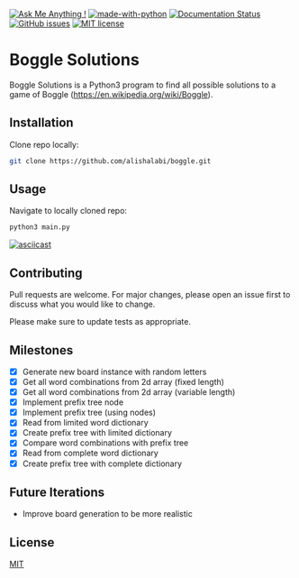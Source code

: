 [![Ask Me Anything !](https://img.shields.io/badge/Ask%20me-anything-1abc9c.svg)](https://GitHub.com/Naereen/ama) [![made-with-python](https://img.shields.io/badge/Made%20with-Python-1f425f.svg)](https://www.python.org/) [![Documentation Status](https://readthedocs.org/projects/ansicolortags/badge/?version=latest)](http://ansicolortags.readthedocs.io/?badge=latest) [![GitHub issues](https://img.shields.io/github/issues/Naereen/StrapDown.js.svg)](https://GitHub.com/Naereen/StrapDown.js/issues/) [![MIT license](https://img.shields.io/badge/License-MIT-blue.svg)](https://lbesson.mit-license.org/)

# Boggle Solutions

Boggle Solutions is a Python3 program to find all possible solutions to a game of Boggle (https://en.wikipedia.org/wiki/Boggle).

## Installation

Clone repo locally:

```bash
git clone https://github.com/alishalabi/boggle.git
```

## Usage

Navigate to locally cloned repo: 

```bash
python3 main.py
```

[![asciicast](https://asciinema.org/a/287539.svg)](https://asciinema.org/a/287539)

## Contributing
Pull requests are welcome. For major changes, please open an issue first to discuss what you would like to change.

Please make sure to update tests as appropriate.

## Milestones
- [x] Generate new board instance with random letters
- [x] Get all word combinations from 2d array (fixed length)
- [x] Get all word combinations from 2d array (variable length)
- [x] Implement prefix tree node
- [x] Implement prefix tree (using nodes)
- [x] Read from limited word dictionary
- [x] Create prefix tree with limited dictionary
- [x] Compare word combinations with prefix tree
- [x] Read from complete word dictionary
- [x] Create prefix tree with complete dictionary

## Future Iterations
- Improve board generation to be more realistic






## License
[MIT](https://choosealicense.com/licenses/mit/)
